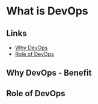 # What is DevOps

## Links

- [Why DevOps](#why-devops---benefit)
- [Role of DevOps](#role-of-devops)


## Why DevOps - Benefit


## Role of DevOps
